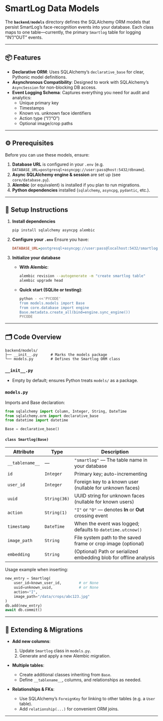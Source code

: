 # SmartLog Data Models

The **`backend/models`** directory defines the SQLAlchemy ORM models that persist SmartLog’s face-recognition events into your database. Each class maps to one table—currently, the primary `Smartlog` table for logging “IN”/“OUT” events.

---

## 📦 Features

- **Declarative ORM**: Uses SQLAlchemy’s `declarative_base` for clear, Pythonic model definitions.  
- **Asynchronous Compatibility**: Designed to work with SQLAlchemy’s `AsyncSession` for non-blocking DB access.  
- **Event Logging Schema**: Captures everything you need for audit and analytics:  
  - Unique primary key  
  - Timestamps  
  - Known vs. unknown face identifiers  
  - Action type (“I”/“O”)  
  - Optional image/crop paths  

---

## ⚙️ Prerequisites

Before you can use these models, ensure:

1. **Database URL** is configured in your `.env` (e.g. `DATABASE_URL=postgresql+asyncpg://user:pass@host:5432/dbname`).  
2. **Async SQLAlchemy engine & session** are set up (see `core/database.py`).  
3. **Alembic** (or equivalent) is installed if you plan to run migrations.  
4. **Python dependencies** installed (`sqlalchemy`, `asyncpg`, `pydantic`, etc.).

---

## 🚀 Setup Instructions

1. **Install dependencies**  
   ```bash
   pip install sqlalchemy asyncpg alembic

2. **Configure your `.env`**
   Ensure you have:

   ```ini
   DATABASE_URL=postgresql+asyncpg://user:pass@localhost:5432/smartlog
   ```
3. **Initialize your database**

   * **With Alembic**:

     ```bash
     alembic revision --autogenerate -m "create smartlog table"
     alembic upgrade head
     ```
   * **Quick start (SQLite or testing)**:

     ```bash
     python - <<'PYCODE'
     from models.models import Base
     from core.database import engine
     Base.metadata.create_all(bind=engine.sync_engine())
     PYCODE
     ```

---

## 🗂 Code Overview

```
backend/models/
├── __init__.py      # Marks the models package
└── models.py        # Defines the Smartlog ORM class
```

### `__init__.py`

* Empty by default; ensures Python treats `models/` as a package.

### `models.py`

Imports and Base declaration:

```python
from sqlalchemy import Column, Integer, String, DateTime
from sqlalchemy.orm import declarative_base
from datetime import datetime

Base = declarative_base()
```

#### `class Smartlog(Base)`

| Attribute       | Type         | Description                                                       |
| --------------- | ------------ | ----------------------------------------------------------------- |
| `__tablename__` | —            | `"smartlog"` — The table name in your database                    |
| `id`            | `Integer`    | Primary key; auto-incrementing                                    |
| `user_id`       | `Integer`    | Foreign key to a known user (nullable for unknown faces)          |
| `uuid`          | `String(36)` | UUID string for unknown faces (nullable for known users)          |
| `action`        | `String(1)`  | `"I"` or `"O"` — denotes **In** or **Out** crossing event         |
| `timestamp`     | `DateTime`   | When the event was logged; defaults to `datetime.utcnow()`        |
| `image_path`    | `String`     | File system path to the saved frame or crop image (optional)      |
| `embedding`     | `String`     | (Optional) Path or serialized embedding blob for offline analysis |

Usage example when inserting:

```python
new_entry = Smartlog(
    user_id=known_user_id,        # or None
    uuid=unknown_uuid,            # or None
    action="I",
    image_path="/data/crops/abc123.jpg"
)
db.add(new_entry)
await db.commit()
```

---

## 🤝 Extending & Migrations

* **Add new columns**:

  1. Update `Smartlog` class in `models.py`.
  2. Generate and apply a new Alembic migration.
* **Multiple tables**:

  * Create additional classes inheriting from `Base`.
  * Define `__tablename__`, columns, and relationships as needed.
* **Relationships & FKs**:

  * Use SQLAlchemy’s `ForeignKey` for linking to other tables (e.g. a `User` table).
  * Add `relationship(...)` for convenient ORM joins.

---
